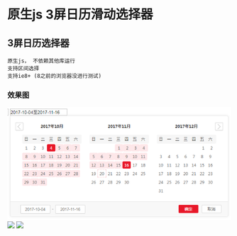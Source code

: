 <h1>原生js 3屏日历滑动选择器</h1>
<h2>3屏日历选择器</h2>

```
原生js， 不依赖其他库运行
支持区间选择
支持ie8+ (8之前的浏览器没进行测试)
```

### 效果图
![](date.png)
![](date2.png)
![](date3.png)
